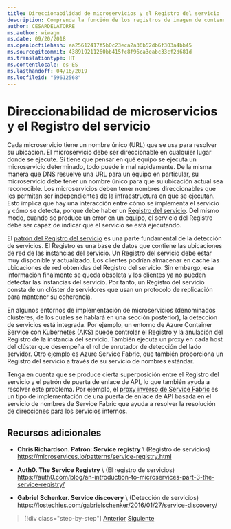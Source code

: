 ```yaml
---
title: Direccionabilidad de microservicios y el Registro del servicio
description: Comprenda la función de los registros de imagen de contenedor en la arquitectura de microservicios.
author: CESARDELATORRE
ms.author: wiwagn
ms.date: 09/20/2018
ms.openlocfilehash: ea25612417f5b0c23eca2a36b52db6f303a4bb45
ms.sourcegitcommit: 438919211260bb415fc8f96ca3eabc33cf2d681d
ms.translationtype: HT
ms.contentlocale: es-ES
ms.lasthandoff: 04/16/2019
ms.locfileid: "59612568"
---
```

# <a name="microservices-addressability-and-the-service-registry"></a>Direccionabilidad de microservicios y el Registro del servicio

Cada microservicio tiene un nombre único (URL) que se usa para resolver su ubicación. El microservicio debe ser direccionable en cualquier lugar donde se ejecute. Si tiene que pensar en qué equipo se ejecuta un microservicio determinado, todo puede ir mal rápidamente. De la misma manera que DNS resuelve una URL para un equipo en particular, su microservicio debe tener un nombre único para que su ubicación actual sea reconocible. Los microservicios deben tener nombres direccionables que les permitan ser independientes de la infraestructura en que se ejecutan. Esto implica que hay una interacción entre cómo se implementa el servicio y cómo se detecta, porque debe haber un [Registro del servicio](https://microservices.io/patterns/service-registry.html). Del mismo modo, cuando se produce un error en un equipo, el servicio del Registro debe ser capaz de indicar que el servicio se está ejecutando.

El [patrón del Registro del servicio](https://microservices.io/patterns/service-registry.html) es una parte fundamental de la detección de servicios. El Registro es una base de datos que contiene las ubicaciones de red de las instancias del servicio. Un Registro del servicio debe estar muy disponible y actualizado. Los clientes podrían almacenar en caché las ubicaciones de red obtenidas del Registro del servicio. Sin embargo, esa información finalmente se queda obsoleta y los clientes ya no pueden detectar las instancias del servicio. Por tanto, un Registro del servicio consta de un clúster de servidores que usan un protocolo de replicación para mantener su coherencia.

En algunos entornos de implementación de microservicios (denominados clústeres, de los cuales se hablará en una sección posterior), la detección de servicios está integrada. Por ejemplo, un entorno de Azure Container Service con Kubernetes (AKS) puede controlar el Registro y la anulación del Registro de la instancia del servicio. También ejecuta un proxy en cada host del clúster que desempeña el rol de enrutador de detección del lado servidor. Otro ejemplo es Azure Service Fabric, que también proporciona un Registro del servicio a través de su servicio de nombres estándar.

Tenga en cuenta que se produce cierta superposición entre el Registro del servicio y el patrón de puerta de enlace de API, lo que también ayuda a resolver este problema. Por ejemplo, el [proxy inverso de Service Fabric](https://docs.microsoft.com/azure/service-fabric/service-fabric-reverseproxy) es un tipo de implementación de una puerta de enlace de API basada en el servicio de nombres de Service Fabric que ayuda a resolver la resolución de direcciones para los servicios internos.

## <a name="additional-resources"></a>Recursos adicionales

- **Chris Richardson. Patrón: Service registry** \ (Registro de servicios)
  <https://microservices.io/patterns/service-registry.html>

- **Auth0. The Service Registry** \ (El registro de servicios)
  <https://auth0.com/blog/an-introduction-to-microservices-part-3-the-service-registry/>

- **Gabriel Schenker. Service discovery** \ (Detección de servicios)
  <https://lostechies.com/gabrielschenker/2016/01/27/service-discovery/>

>[!div class="step-by-step"]
>[Anterior](maintain-microservice-apis.md)
>[Siguiente](microservice-based-composite-ui-shape-layout.md)
